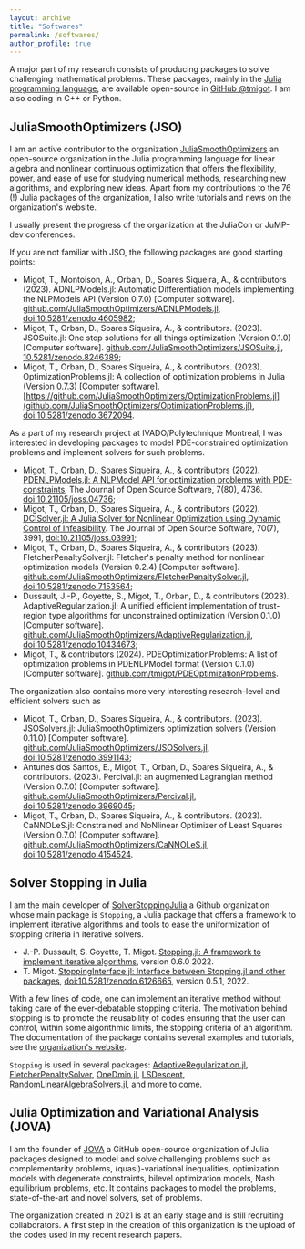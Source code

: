 ```yaml
---
layout: archive
title: "Softwares"
permalink: /softwares/
author_profile: true
---
```


A major part of my research consists of producing packages to solve challenging mathematical problems.
These packages, mainly in the [Julia programming language](https://julialang.org), are available open-source in <a href="https://github.com/tmigot">GitHub @tmigot</a>.
I am also coding in C++ or Python.

## JuliaSmoothOptimizers (JSO)

I am an active contributor to the organization [JuliaSmoothOptimizers](https://jso.dev) an open-source organization in the Julia programming language for linear algebra and nonlinear continuous optimization that offers the flexibility, power, and ease of use for studying numerical methods, researching new algorithms, and exploring new ideas. Apart from my contributions to the 76 (!) Julia packages of the organization, I also write tutorials and news on the organization's website.

I usually present the progress of the organization at the JuliaCon or JuMP-dev conferences.

If you are not familiar with JSO, the following packages are good starting points:
* Migot, T., Montoison, A., Orban, D., Soares Siqueira, A., & contributors (2023). ADNLPModels.jl: Automatic Differentiation models implementing the NLPModels API (Version 0.7.0) [Computer software]. [github.com/JuliaSmoothOptimizers/ADNLPModels.jl](https://github.com/JuliaSmoothOptimizers/ADNLPModels.jl), [doi:10.5281/zenodo.4605982](https://doi.org/10.5281/zenodo.4605982);
* Migot, T., Orban, D., Soares Siqueira, A., & contributors. (2023). JSOSuite.jl: One stop solutions for all things optimization (Version 0.1.0) [Computer software]. [github.com/JuliaSmoothOptimizers/JSOSuite.jl](https://github.com/JuliaSmoothOptimizers/JSOSuite.jl), [10.5281/zenodo.8246389](https://doi.org/10.5281/zenodo.8246389);
* Migot, T., Orban, D., Soares Siqueira, A., & contributors. (2023). OptimizationProblems.jl: A collection of optimization problems in Julia (Version 0.7.3) [Computer software]. [https://github.com/JuliaSmoothOptimizers/OptimizationProblems.jl](github.com/JuliaSmoothOptimizers/OptimizationProblems.jl), [doi:10.5281/zenodo.3672094](https://doi.org/10.5281/zenodo.3672094).

As a part of my research project at IVADO/Polytechnique Montreal, I was interested in developing packages to model PDE-constrained optimization problems and implement solvers for such problems.

* Migot, T., Orban, D., Soares Siqueira, A., & contributors (2022). [PDENLPModels.jl: A NLPModel API for optimization problems with PDE-constraints](https://github.com/JuliaSmoothOptimizers/PDENLPModels.jl), The Journal of Open Source Software, 7(80), 4736. [doi:10.21105/joss.04736](https://doi.org/10.21105/joss.04736);
* Migot, T., Orban, D., Soares Siqueira, A., & contributors (2022). [DCISolver.jl: A Julia Solver for Nonlinear Optimization using Dynamic Control of Infeasibility](https://github.com/JuliaSmoothOptimizers/DCISolver.jl). The Journal of Open Source Software, 70(7), 3991, [doi:10.21105/joss.03991](https://doi.org/10.21105/joss.03991);
* Migot, T., Orban, D., Soares Siqueira, A., & contributors (2023). FletcherPenaltySolver.jl: Fletcher's penalty method for nonlinear optimization models (Version 0.2.4) [Computer software]. [github.com/JuliaSmoothOptimizers/FletcherPenaltySolver.jl](https://github.com/JuliaSmoothOptimizers/FletcherPenaltySolver.jl), [doi:10.5281/zenodo.7153564](https://doi.org/10.5281/zenodo.7153564);
* Dussault, J.-P., Goyette, S., Migot, T., Orban, D., & contributors (2023). AdaptiveRegularization.jl: A unified efficient implementation of trust-region type algorithms for unconstrained optimization (Version 0.1.0) [Computer software]. [github.com/JuliaSmoothOptimizers/AdaptiveRegularization.jl](https://github.com/JuliaSmoothOptimizers/AdaptiveRegularization.jl), [doi:10.5281/zenodo.10434673](https://doi.org/10.5281/zenodo.10434673);
* Migot, T., & contributors (2024). PDEOptimizationProblems: A list of optimization problems in PDENLPModel format (Version 0.1.0) [Computer software]. [github.com/tmigot/PDEOptimizationProblems](https://github.com/tmigot/PDEOptimizationProblems).

The organization also contains more very interesting research-level and efficient solvers such as
* Migot, T., Orban, D., Soares Siqueira, A., & contributors. (2023). JSOSolvers.jl: JuliaSmoothOptimizers optimization solvers (Version 0.11.0) [Computer software]. [github.com/JuliaSmoothOptimizers/JSOSolvers.jl](https://github.com/JuliaSmoothOptimizers/JSOSolvers.jl), [doi:10.5281/zenodo.3991143](https://doi.org/10.5281/zenodo.3991143);
* Antunes dos Santos, E., Migot, T., Orban, D., Soares Siqueira, A., & contributors. (2023). Percival.jl: an augmented Lagrangian method (Version 0.7.0) [Computer software]. [github.com/JuliaSmoothOptimizers/Percival.jl](https://github.com/JuliaSmoothOptimizers/Percival.jl), [doi:10.5281/zenodo.3969045](https://doi.org/10.5281/zenodo.3969045);
* Migot, T., Orban, D., Soares Siqueira, A., & contributors. (2023). CaNNOLeS.jl: Constrained and NoNlinear Optimizer of Least Squares (Version 0.7.0) [Computer software]. [github.com/JuliaSmoothOptimizers/CaNNOLeS.jl](https://github.com/JuliaSmoothOptimizers/CaNNOLeS.jl), [doi:10.5281/zenodo.4154524](https://doi.org/10.5281/zenodo.4154524).

## Solver Stopping in Julia

I am the main developer of [SolverStoppingJulia](https://github.com/SolverStoppingJulia) a Github organization whose main package is `Stopping`, a Julia package that offers a framework to implement iterative algorithms and tools to ease the uniformization of stopping criteria in iterative solvers.

* J.-P. Dussault, S. Goyette, T. Migot. [Stopping.jl: A framework to implement iterative algorithms](https://github.com/SolverStoppingJulia/Stopping.jl), version 0.6.0 2022.
* T. Migot. [StoppingInterface.jl: Interface between Stopping.jl and other packages](https://github.com/SolverStoppingJulia/StoppingInterface.jl), [doi:10.5281/zenodo.6126665](https://doi.org/10.5281/zenodo.6126665), version 0.5.1, 2022.

With a few lines of code, one can implement an iterative method without taking care of the ever-debatable stopping criteria.
The motivation behind stopping is to promote the reusability of codes ensuring that the user can control, within some algorithmic limits, the stopping criteria of an algorithm.
The documentation of the package contains several examples and tutorials, see the [organization's website](https://solverstoppingjulia.github.io/StoppingTutorials.jl/dev/).

`Stopping` is used in several packages: [AdaptiveRegularization.jl](https://github.com/JuliaSmoothOptimizers/AdaptiveRegularization.jl), [FletcherPenaltySolver](https://github.com/JuliaSmoothOptimizers/FletcherPenaltySolver.jl), [OneDmin.jl](https://github.com/vepiteski/OneDmin.jl), [LSDescent](https://github.com/vepiteski/LSDescent), [RandomLinearAlgebraSolvers.jl](https://github.com/tmigot/RandomLinearAlgebraSolvers.jl), and more to come.

## Julia Optimization and Variational Analysis (JOVA)

I am the founder of [JOVA](https://github.com/JuliaOptimizationVariationalAnalysis) a GitHub open-source organization of Julia packages designed to model and solve challenging problems such as complementarity problems, (quasi)-variational inequalities, optimization models with degenerate constraints, bilevel optimization models, Nash equilibrium problems, etc. It contains packages to model the problems, state-of-the-art and novel solvers, set of problems.

The organization created in 2021 is at an early stage and is still recruiting collaborators.
A first step in the creation of this organization is the upload of the codes used in my recent research papers.
